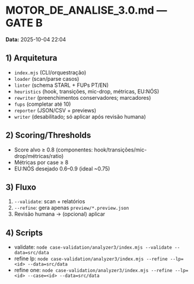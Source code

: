 # MOTOR_DE_ANALISE_3.0.md — GATE B
**Data:** 2025-10-04 22:04

## 1) Arquitetura
- `index.mjs` (CLI/orquestração)
- `loader` (scan/parse casos)
- `linter` (schema STARL + FUPs PT/EN)
- `heuristics` (hook, transições, mic-drop, métricas, EU:NÓS)
- `rewriter` (preenchimentos conservadores; marcadores)
- `fups` (completar até 10)
- `reporter` (JSON/CSV + previews)
- `writer` (desabilitado; só aplicar após revisão humana)

## 2) Scoring/Thresholds
- Score alvo ≥ 0.8 (componentes: hook/transições/mic-drop/métricas/ratio)
- Métricas por case ≥ 8
- EU:NÓS desejado 0.6–0.9 (ideal ~0.75)

## 3) Fluxo
1. `--validate`: scan + relatórios
2. `--refine`: gera apenas `preview/*.preview.json`
3. Revisão humana → (opcional) aplicar

## 4) Scripts
- validate: `node case-validation/analyzer3/index.mjs --validate --data=src/data`
- refine lp: `node case-validation/analyzer3/index.mjs --refine --lp=<id> --data=src/data`
- refine one: `node case-validation/analyzer3/index.mjs --refine --lp=<id> --case=<id> --data=src/data`
